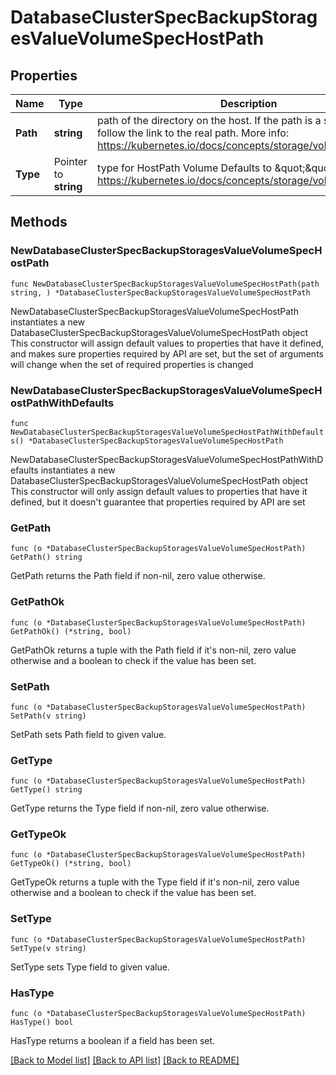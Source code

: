 # DatabaseClusterSpecBackupStoragesValueVolumeSpecHostPath

## Properties

Name | Type | Description | Notes
------------ | ------------- | ------------- | -------------
**Path** | **string** | path of the directory on the host. If the path is a symlink, it will follow the link to the real path. More info: https://kubernetes.io/docs/concepts/storage/volumes#hostpath | 
**Type** | Pointer to **string** | type for HostPath Volume Defaults to \&quot;\&quot; More info: https://kubernetes.io/docs/concepts/storage/volumes#hostpath | [optional] 

## Methods

### NewDatabaseClusterSpecBackupStoragesValueVolumeSpecHostPath

`func NewDatabaseClusterSpecBackupStoragesValueVolumeSpecHostPath(path string, ) *DatabaseClusterSpecBackupStoragesValueVolumeSpecHostPath`

NewDatabaseClusterSpecBackupStoragesValueVolumeSpecHostPath instantiates a new DatabaseClusterSpecBackupStoragesValueVolumeSpecHostPath object
This constructor will assign default values to properties that have it defined,
and makes sure properties required by API are set, but the set of arguments
will change when the set of required properties is changed

### NewDatabaseClusterSpecBackupStoragesValueVolumeSpecHostPathWithDefaults

`func NewDatabaseClusterSpecBackupStoragesValueVolumeSpecHostPathWithDefaults() *DatabaseClusterSpecBackupStoragesValueVolumeSpecHostPath`

NewDatabaseClusterSpecBackupStoragesValueVolumeSpecHostPathWithDefaults instantiates a new DatabaseClusterSpecBackupStoragesValueVolumeSpecHostPath object
This constructor will only assign default values to properties that have it defined,
but it doesn't guarantee that properties required by API are set

### GetPath

`func (o *DatabaseClusterSpecBackupStoragesValueVolumeSpecHostPath) GetPath() string`

GetPath returns the Path field if non-nil, zero value otherwise.

### GetPathOk

`func (o *DatabaseClusterSpecBackupStoragesValueVolumeSpecHostPath) GetPathOk() (*string, bool)`

GetPathOk returns a tuple with the Path field if it's non-nil, zero value otherwise
and a boolean to check if the value has been set.

### SetPath

`func (o *DatabaseClusterSpecBackupStoragesValueVolumeSpecHostPath) SetPath(v string)`

SetPath sets Path field to given value.


### GetType

`func (o *DatabaseClusterSpecBackupStoragesValueVolumeSpecHostPath) GetType() string`

GetType returns the Type field if non-nil, zero value otherwise.

### GetTypeOk

`func (o *DatabaseClusterSpecBackupStoragesValueVolumeSpecHostPath) GetTypeOk() (*string, bool)`

GetTypeOk returns a tuple with the Type field if it's non-nil, zero value otherwise
and a boolean to check if the value has been set.

### SetType

`func (o *DatabaseClusterSpecBackupStoragesValueVolumeSpecHostPath) SetType(v string)`

SetType sets Type field to given value.

### HasType

`func (o *DatabaseClusterSpecBackupStoragesValueVolumeSpecHostPath) HasType() bool`

HasType returns a boolean if a field has been set.


[[Back to Model list]](../README.md#documentation-for-models) [[Back to API list]](../README.md#documentation-for-api-endpoints) [[Back to README]](../README.md)



